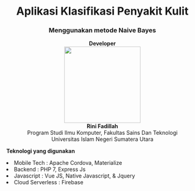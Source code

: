 <h1 align="center">Aplikasi Klasifikasi Penyakit Kulit</h1>
<h3 align="center">Menggunakan metode Naive Bayes</h3>

<p align="center">
<b>Developer</b> <br>
<img src="https://s3-id-jkt-1.kilatstorage.id/nadhamedia/developer/Rini_Fadillah.jpeg" width="200px"><br/>
<b>Rini Fadillah</b><br/>
Program Studi Ilmu Komputer, Fakultas Sains Dan Teknologi<br/>
Universitas Islam Negeri Sumatera Utara
</p>

<b>Teknologi yang digunakan</b>
<li>Mobile Tech : Apache Cordova, Materialize</li>
<li>Backend : PHP 7, Express Js</li>
<li>Javascript : Vue JS, Native Javascript, & Jquery</li>
<li>Cloud Serverless : Firebase</li>
<br/>
